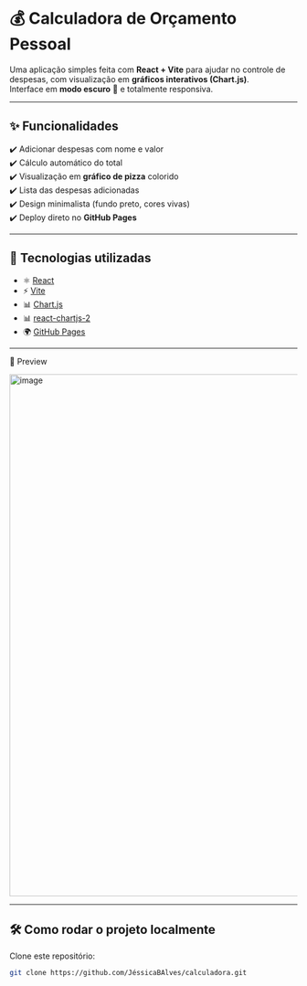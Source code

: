 # 💰 Calculadora de Orçamento Pessoal

Uma aplicação simples feita com **React + Vite** para ajudar no controle de despesas, com visualização em **gráficos interativos (Chart.js)**.  
Interface em **modo escuro** 🖤 e totalmente responsiva.

---

## ✨ Funcionalidades

✔️ Adicionar despesas com nome e valor  
✔️ Cálculo automático do total  
✔️ Visualização em **gráfico de pizza** colorido  
✔️ Lista das despesas adicionadas  
✔️ Design minimalista (fundo preto, cores vivas)  
✔️ Deploy direto no **GitHub Pages**  

---

## 🚀 Tecnologias utilizadas

- ⚛️ [React](https://react.dev/)  
- ⚡ [Vite](https://vitejs.dev/)  
- 📊 [Chart.js](https://www.chartjs.org/)  
- 📊 [react-chartjs-2](https://react-chartjs-2.js.org/)  
- 🌍 [GitHub Pages](https://pages.github.com/)  

---

📸 Preview

<img width="1087" height="914" alt="image" src="https://github.com/user-attachments/assets/8e1886b7-7ce9-4e22-8c62-c0e8e693f41c" />


---

## 🛠️ Como rodar o projeto localmente

Clone este repositório:

```bash
git clone https://github.com/JéssicaBAlves/calculadora.git
